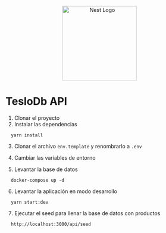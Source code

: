 <p align="center">
  <a href="http://nestjs.com/" target="blank"><img src="https://nestjs.com/img/logo-small.svg" width="200" alt="Nest Logo" /></a>
</p>

# TesloDb API

1. Clonar el proyecto
2. Instalar las dependencias

```
  yarn install
```

3. Clonar el archivo `env.template` y renombrarlo a `.env`

4. Cambiar las variables de entorno

5. Levantar la base de datos

```
  docker-compose up -d
```

6. Levantar la aplicación en modo desarrollo

```
  yarn start:dev
```

7. Ejecutar el seed para llenar la base de datos con productos

```
  http://localhost:3000/api/seed
```
